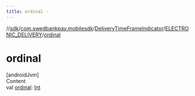 ```yaml
---
title: ordinal -
---
```

//[sdk](../../../../index)/[com.swedbankpay.mobilesdk](../../index)/[DeliveryTimeFrameIndicator](../index)/[ELECTRONIC_DELIVERY](index)/[ordinal](ordinal)



# ordinal  
[androidJvm]  
Content  
val [ordinal](ordinal): [Int](https://kotlinlang.org/api/latest/jvm/stdlib/kotlin/-int/index.html)  



